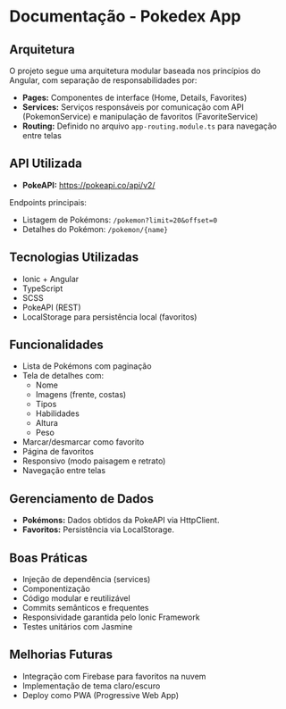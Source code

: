 # Documentação - Pokedex App

## Arquitetura

O projeto segue uma arquitetura modular baseada nos princípios do Angular, com separação de responsabilidades por:

- **Pages:** Componentes de interface (Home, Details, Favorites)
- **Services:** Serviços responsáveis por comunicação com API (PokemonService) e manipulação de favoritos (FavoriteService)
- **Routing:** Definido no arquivo `app-routing.module.ts` para navegação entre telas

## API Utilizada

- **PokeAPI:** https://pokeapi.co/api/v2/

Endpoints principais:
- Listagem de Pokémons: `/pokemon?limit=20&offset=0`
- Detalhes do Pokémon: `/pokemon/{name}`

## Tecnologias Utilizadas

- Ionic + Angular
- TypeScript
- SCSS
- PokeAPI (REST)
- LocalStorage para persistência local (favoritos)

## Funcionalidades

- Lista de Pokémons com paginação
- Tela de detalhes com:
  - Nome
  - Imagens (frente, costas)
  - Tipos
  - Habilidades
  - Altura
  - Peso
- Marcar/desmarcar como favorito
- Página de favoritos
- Responsivo (modo paisagem e retrato)
- Navegação entre telas

## Gerenciamento de Dados

- **Pokémons:** Dados obtidos da PokeAPI via HttpClient.
- **Favoritos:** Persistência via LocalStorage.

## Boas Práticas

- Injeção de dependência (services)
- Componentização
- Código modular e reutilizável
- Commits semânticos e frequentes
- Responsividade garantida pelo Ionic Framework
- Testes unitários com Jasmine

## Melhorias Futuras

- Integração com Firebase para favoritos na nuvem
- Implementação de tema claro/escuro
- Deploy como PWA (Progressive Web App)

